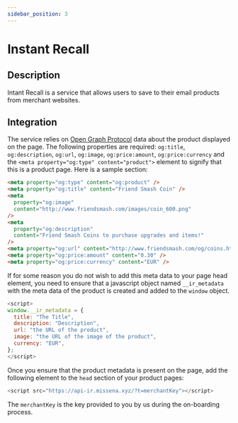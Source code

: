 ```yaml
---
sidebar_position: 3
---
```


# Instant Recall

## Description

Intant Recall is a service that allows users to save to their email products from merchant websites.

## Integration

The service relies on [Open Graph Protocol](https://en.wikipedia.org/wiki/Facebook_Platform#Open_Graph_protocol) data about the product displayed on the page. The following properties are required: `og:title`, `og:description`, `og:url`, `og:image`, `og:price:amount`, `og:price:currency` and the `<meta property="og:type" content="product">` element to signify that this is a product page. Here is a sample section:

```html
<meta property="og:type" content="og:product" />
<meta property="og:title" content="Friend Smash Coin" />
<meta
  property="og:image"
  content="http://www.friendsmash.com/images/coin_600.png"
/>
<meta
  property="og:description"
  content="Friend Smash Coins to purchase upgrades and items!"
/>
<meta property="og:url" content="http://www.friendsmash.com/og/coins.html" />
<meta property="og:price:amount" content="0.30" />
<meta property="og:price:currency" content="EUR" />
```

If for some reason you do not wish to add this meta data to your page head element, you need to ensure that a javascript object named `__ir_metadata` with the meta data of the product is created and added to the `window` object.

```javascript
<script>
window.__ir_metadata = {
  title: "The Title",
  description: "Description",
  url: "the URL of the product",
  image: "the URL of the image of the product",
  currency: "EUR",
};
</script>
```

Once you ensure that the product metadata is present on the page, add the following element to the `head` section of your product pages:

```javascript
<script src="https://api-ir.missena.xyz/?t=merchantKey"></script>
```

The `merchantKey` is the key provided to you by us during the on-boarding process.
